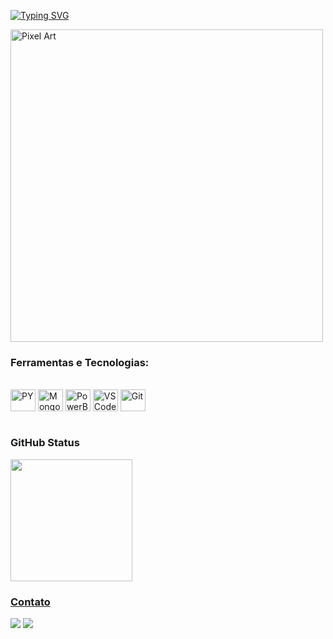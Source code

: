 [![Typing SVG](https://readme-typing-svg.demolab.com?font=Fira+Code&pause=1000&color=A392BD&width=435&lines=Olá%2C+a+todos!+Sou+Stefany.;Bem+Vindos+ao+meu+Github!+)](https://git.io/typing-svg)

<img src="https://s1.gifyu.com/images/SBGlh.gif" alt="Pixel Art" align="center" width="500">

### Ferramentas e Tecnologias:

<div style="display: inline_block"><br>
  <img align="center" alt="PY" height="35" width="40" src="https://cdn.jsdelivr.net/gh/devicons/devicon@latest/icons/python/python-original.svg">
  <img align="center" alt="MongoDB" height="35" width="40" src="https://cdn.jsdelivr.net/gh/devicons/devicon@latest/icons/mongodb/mongodb-original.svg">
  <img align="center" alt="PowerBI" height="35" width="40" src="https://github.com/microsoft/PowerBI-Icons/blob/main/SVG/Power-BI.svg">
  <img align="center" alt="VSCode" height="35" width="40" src="https://cdn.jsdelivr.net/gh/devicons/devicon/icons/vscode/vscode-original.svg">
  <img align="center" alt="Git" height="35" width="40" src="https://raw.githubusercontent.com/jmnote/z-icons/master/svg/git.svg">


</div><br>

### GitHub Status

<div align="left" style="display: flex; justify-content: left;">
  <a href="https://github.com/anymagalhaes">
    <img height="195px" src="https://github-readme-stats.vercel.app/api?username=anymagalhaes&show_icons=true&theme=material-palenight&include_all_commits=true&count_private=true"/>
</div>
    
### Contato

<div> 
  <a href="https://www.linkedin.com/in/stefanymarques" target="_blank"><img src="https://img.shields.io/badge/-LinkedIn-%230077B5?style=for-the-badge&logo=linkedin&logoColor=white" target="_blank"></a> 
  <a href="mailto:faculdadeste@gmail.com"><img src="https://img.shields.io/badge/-Gmail-%23333?style=for-the-badge&logo=gmail&logoColor=white" target="_blank"></a>
</div>
